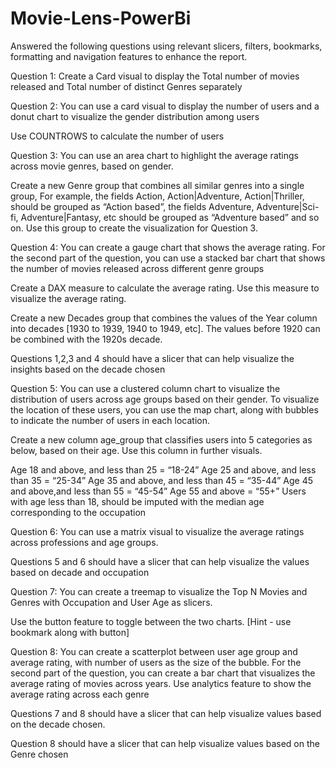 # Movie-Lens-PowerBi
Answered the following questions using relevant slicers, filters, bookmarks, formatting and navigation features to enhance the report.

Question 1: Create a Card visual to display the Total number of movies released and Total number of distinct Genres separately

Question 2: You can use a card visual to display the number of users and a donut chart to visualize the gender distribution among users 

Use COUNTROWS to calculate the number of users

Question 3: You can use an area chart to highlight the average ratings across movie genres, based on gender.

Create a new Genre group that combines all similar genres into a single group, For example, the fields Action, Action|Adventure, Action|Thriller, should be grouped as “Action based”, the fields Adventure, Adventure|Sci-fi, Adventure|Fantasy, etc should be grouped as “Adventure based” and so on.  Use this group to create the visualization for Question 3. 

Question 4: You can create a gauge chart that shows the average rating. For the second part of the question, you can use a stacked bar chart that shows the number of movies released across different genre groups 

Create a DAX measure to calculate the average rating. Use this measure to visualize the average rating. 

Create a new Decades group that combines the values of the Year column into decades [1930 to 1939, 1940 to 1949, etc]. The values before 1920 can be combined with the 1920s decade.

Questions 1,2,3 and 4 should have a slicer that can help visualize the insights based on the decade chosen

Question 5: You can use a clustered column chart to visualize the distribution of users across age groups based on their gender. To visualize the location of these users, you can use the map chart, along with bubbles to indicate the number of users in each location.

Create a new column age_group that classifies users into 5 categories as below, based on their age. Use this column in further visuals.

Age 18 and above,  and less than 25 = “18-24”
Age 25 and above, and less than 35 = “25-34”
Age 35 and above, and less than 45 = “35-44”
Age 45 and above,and less than 55 = “45-54”
Age 55 and above = “55+”
Users with age less than 18, should be imputed with the median age corresponding to the occupation

Question 6: You can use a matrix visual to visualize the average ratings across professions and age groups.

Questions 5 and 6 should have a slicer that can help visualize the values based on decade and occupation 

Question 7: You can create a treemap to visualize the Top N Movies and Genres with Occupation and User Age as slicers.

Use the button feature to toggle between the two charts. [Hint - use bookmark along with button]

Question 8: You can create a scatterplot between user age group and average rating, with number of users as the size of the bubble. For the second part of the question, you can create a bar chart that visualizes the average rating of movies across years. Use analytics feature to show the average rating across each genre

Questions 7 and 8 should have a slicer that can help visualize values based on the decade chosen.

Question 8 should have a slicer that can help visualize values based on the Genre chosen
